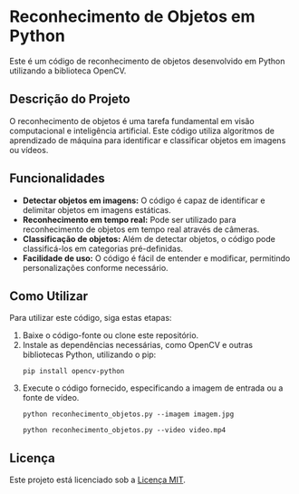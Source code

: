 <h1>Reconhecimento de Objetos em Python</h1>
<p>Este é um código de reconhecimento de objetos desenvolvido em Python utilizando a biblioteca OpenCV.</p>
<h2>Descrição do Projeto</h2>
<p>O reconhecimento de objetos é uma tarefa fundamental em visão computacional e inteligência artificial. Este código utiliza algoritmos de aprendizado de máquina para identificar e classificar objetos em imagens ou vídeos.</p>
<h2>Funcionalidades</h2>
<ul>
    <li><strong>Detectar objetos em imagens:</strong> O código é capaz de identificar e delimitar objetos em imagens estáticas.</li>
    <li><strong>Reconhecimento em tempo real:</strong> Pode ser utilizado para reconhecimento de objetos em tempo real através de câmeras.</li>
    <li><strong>Classificação de objetos:</strong> Além de detectar objetos, o código pode classificá-los em categorias pré-definidas.</li>
    <li><strong>Facilidade de uso:</strong> O código é fácil de entender e modificar, permitindo personalizações conforme necessário.</li>
</ul>

<h2>Como Utilizar</h2>
<p>Para utilizar este código, siga estas etapas:</p>

<ol>
    <li>Baixe o código-fonte ou clone este repositório.</li>
    <li>Instale as dependências necessárias, como OpenCV e outras bibliotecas Python, utilizando o pip:</li>
    <pre><code>pip install opencv-python</code></pre>
    <li>Execute o código fornecido, especificando a imagem de entrada ou a fonte de vídeo.</li>
    <pre><code>python reconhecimento_objetos.py --imagem imagem.jpg</code></pre>
    <pre><code>python reconhecimento_objetos.py --video video.mp4</code></pre>
</ol>

<h2>Licença</h2>
<p>Este projeto está licenciado sob a <a href="LICENSE">Licença MIT</a>.</p>
